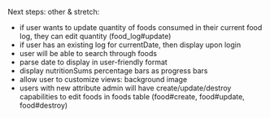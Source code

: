 Next steps:
other & stretch:
- if user wants to update quantity of foods consumed in their current food log, they can edit quantity (food_log#update)
- if user has an existing log for currentDate, then display upon login
- user will be able to search through foods
- parse date to display in user-friendly format
- display nutritionSums percentage bars as progress bars
- allow user to customize views: background image
- users with new attribute admin will have create/update/destroy capabilities to edit foods in foods table (food#create, food#update, food#destroy)
